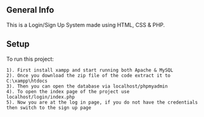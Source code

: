 ## General Info
This is a Login/Sign Up System made using HTML, CSS & PHP.

## Setup
To run this project:

```
1). First install xampp and start running both Apache & MySQL
2). Once you download the zip file of the code extract it to C:\xampp\htdocs
3). Then you can open the database via localhost/phpmyadmin
4). To open the index page of the project use localhost/login/index.php
5). Now you are at the log in page, if you do not have the credentials then switch to the sign up page
```

